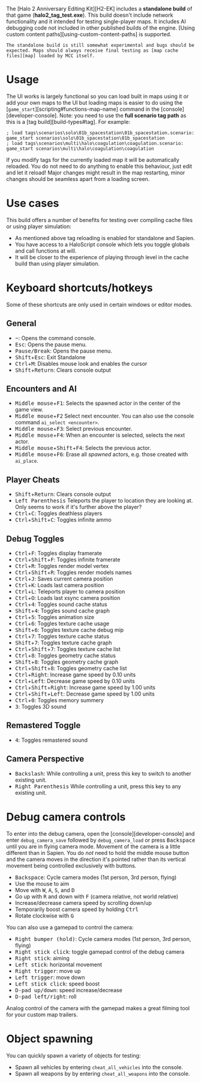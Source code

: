 The [Halo 2 Anniversary Editing Kit][H2-EK] includes a **standalone build** of that game (**halo2_tag_test.exe**). This build doesn't include network functionality and it intended for testing single-player maps. It includes AI debugging code not included in other published builds of the engine.
[Using custom content paths][using-custom-content-paths] is supported.

```.alert danger
The standalone build is still somewhat experimental and bugs should be expected. Maps should always receive final testing as [map cache files][map] loaded by MCC itself.
```

# Usage
The UI works is largely functional so you can load built in maps using it or add your own maps to the UI but loading maps is easier to do using the [`game_start`][scripting#functions-map-name] command in the [console][developer-console]. Note: you need to use the **full scenario tag path** as this is a [tag build][build-types#tag]. For example:

```console-h2a
; load tags\scenarios\solo\01b_spacestation\01b_spacestation.scenario:
game_start scenarios\solo\01b_spacestation\01b_spacestation
; load tags\scenarios\multi\halo\coagulation\coagulation.scenario:
game_start scenarios\multi\halo\coagulation\coagulation
```

 If you modify tags for the currently loaded map it will be automatically reloaded. You do not need to do anything to enable this behaviour, just edit and let it reload!
 Major changes might result in the map restarting, minor changes should be seamless apart from a loading screen.

# Use cases
This build offers a number of benefits for testing over compiling cache files or using player simulation:

* As mentioned above tag reloading is enabled for standalone and Sapien.
* You have access to a HaloScript console which lets you toggle globals and call functions at will.
* It will be closer to the experience of playing through level in the cache build than using player simulation.

# Keyboard shortcuts/hotkeys
Some of these shortcuts are only used in certain windows or editor modes.

## General
* <kbd>~</kbd>: Opens the command console.
* <kbd>Esc</kbd>: Opens the pause menu.
* <kbd>Pause/Break</kbd>: Opens the pause menu.
* <kbd>Shift</kbd>+<kbd>Esc</kbd>: Exit Standalone
* <kbd>Ctrl</kbd>+<kbd>M</kbd>: Disables mouse look and enables the cursor
* <kbd>Shift</kbd>+<kbd>Return</kbd>: Clears console output

## Encounters and AI
* <kbd>Middle mouse</kbd>+<kbd>F1</kbd>: Selects the spawned actor in the center of the game view.
* <kbd>Middle mouse</kbd>+<kbd>F2</kbd> Select next encounter. You can also use the console command `ai_select <encounter>`.
* <kbd>Middle mouse</kbd>+<kbd>F3</kbd>: Select previous encounter.
* <kbd>Middle mouse</kbd>+<kbd>F4</kbd>: When an encounter is selected, selects the next actor.
* <kbd>Middle mouse</kbd>+<kbd>Shift</kbd>+<kbd>F4</kbd>: Selects the previous actor.
* <kbd>Middle mouse</kbd>+<kbd>F6</kbd>: Erase all _spawned_ actors, e.g. those created with `ai_place`.

## Player Cheats
* <kbd>Shift</kbd>+<kbd>Return</kbd>: Clears console output
* <kbd>Left Parenthesis</kbd> Teleports the player to location they are looking at. Only seems to work if it's further above the player?
* <kbd>Ctrl</kbd>+<kbd>C</kbd>: Toggles deathless players
* <kbd>Ctrl</kbd>+<kbd>Shift</kbd>+<kbd>C</kbd>: Toggles infinite ammo

## Debug Toggles
* <kbd>Ctrl</kbd>+<kbd>F</kbd>: Toggles display framerate
* <kbd>Ctrl</kbd>+<kbd>Shift</kbd>+<kbd>F</kbd>: Toggles infinite framerate
* <kbd>Ctrl</kbd>+<kbd>R</kbd>: Toggles render model vertex
* <kbd>Ctrl</kbd>+<kbd>Shift</kbd>+<kbd>R</kbd>: Toggles render models names
* <kbd>Ctrl</kbd>+<kbd>J</kbd>: Saves current camera position
* <kbd>Ctrl</kbd>+<kbd>K</kbd>: Loads last camera position
* <kbd>Ctrl</kbd>+<kbd>L</kbd>: Teleports player to camera position
* <kbd>Ctrl</kbd>+<kbd>O</kbd>: Loads last xsync camera position
* <kbd>Ctrl</kbd>+<kbd>4</kbd>: Toggles sound cache status
* <kbd>Shift</kbd>+<kbd>4</kbd>: Toggles sound cache graph
* <kbd>Ctrl</kbd>+<kbd>5</kbd>: Toggles animation size
* <kbd>Ctrl</kbd>+<kbd>6</kbd>: Toggles texture cache usage
* <kbd>Shift</kbd>+<kbd>6</kbd>: Toggles texture cache debug mip
* <kbd>Ctrl</kbd>+<kbd>7</kbd>: Toggles texture cache status
* <kbd>Shift</kbd>+<kbd>7</kbd>: Toggles texture cache graph
* <kbd>Ctrl</kbd>+<kbd>Shift</kbd>+<kbd>7</kbd>: Toggles texture cache list
* <kbd>Ctrl</kbd>+<kbd>8</kbd>: Toggles geometry cache status
* <kbd>Shift</kbd>+<kbd>8</kbd>: Toggles geometry cache graph
* <kbd>Ctrl</kbd>+<kbd>Shift</kbd>+<kbd>8</kbd>: Toggles geometry cache list
* <kbd>Ctrl</kbd>+<kbd>Right</kbd>: Increase game speed by 0.10 units
* <kbd>Ctrl</kbd>+<kbd>Left</kbd>: Decrease game speed by 0.10 units
* <kbd>Ctrl</kbd>+<kbd>Shift</kbd>+<kbd>Right</kbd>: Increase game speed by 1.00 units
* <kbd>Ctrl</kbd>+<kbd>Shift</kbd>+<kbd>Left</kbd>: Decrease game speed by 1.00 units
* <kbd>Ctrl</kbd>+<kbd>0</kbd>: Toggles memory summery
* <kbd>3</kbd>: Toggles 3D sound

## Remastered Toggle
* <kbd>4</kbd>: Toggles remastered sound

## Camera Perspective
* <kbd>Backslash</kbd>: While controlling a unit, press this key to switch to another existing unit.
* <kbd>Right Parenthesis</kbd> While controlling a unit, press this key to any existing unit.

# Debug camera controls
To enter into the debug camera, open the [console][developer-console] and enter `debug_camera_save` followed by `debug_camera_load` or press <kbd>Backspace</kbd> until you are in flying camera mode. Movement of the camera is a little different than in Sapien. You do _not_ need to hold the middle mouse button and the camera moves in the direction it's pointed rather than its vertical movement being controlled exclusively with buttons.

* <kbd>Backspace</kbd>: Cycle camera modes (1st person, 3rd person, flying)
* Use the mouse to aim
* Move with <kbd>W</kbd>, <kbd>A</kbd>, <kbd>S</kbd>, and <kbd>D</kbd>
* Go up with <kbd>R</kbd> and down with <kbd>F</kbd> (camera relative, not world relative)
* Increase/decrease camera speed by scrolling down/up
* Temporarily boost camera speed by holding <kbd>Ctrl</kbd>
* Rotate clockwise with <kbd>G</kbd>

You can also use a gamepad to control the camera:

* <kbd>Right bumper (hold)</kbd>: Cycle camera modes (1st person, 3rd person, flying)
* <kbd>Right stick click</kbd>: toggle gamepad control of the debug camera
* <kbd>Right stick</kbd>: aiming
* <kbd>Left stick</kbd>: horizontal movement
* <kbd>Right trigger</kbd>: move up
* <kbd>Left trigger</kbd>: move down
* <kbd>Left stick click</kbd>: speed boost
* <kbd>D-pad up/down</kbd>: speed increase/decrease
* <kbd>D-pad left/right</kbd>: roll

Analog control of the camera with the gamepad makes a great filming tool for your custom map trailers.

# Object spawning
You can quickly spawn a variety of objects for testing:

* Spawn all vehicles by entering `cheat_all_vehicles` into the console.
* Spawn all weapons by by entering `cheat_all_weapons` into the console.
